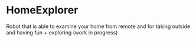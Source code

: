 # HomeExplorer
Robot that is able to examine your home from remote and for taking outside and having fun + exploring (work in progress)
